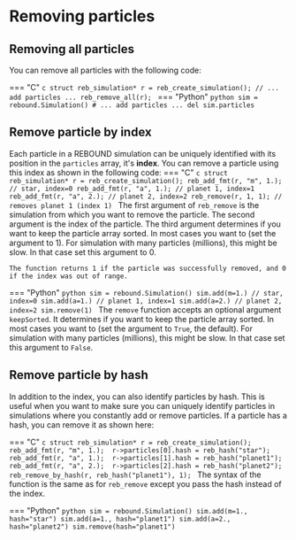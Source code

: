 # Removing particles

## Removing all particles

You can remove all particles with the following code:

=== "C"
    ```c
    struct reb_simulation* r = reb_create_simulation();
    // ... add particles ...
    reb_remove_all(r);
    ```
=== "Python"
    ```python
    sim = rebound.Simulation()
    # ... add particles ...
    del sim.particles
    ```
## Remove particle by index
Each particle in a REBOUND simulation can be uniquely identified with its position in the `particles` array, it's **index**.
You can remove a particle using this index as shown in the following code:
=== "C"
    ```c
    struct reb_simulation* r = reb_create_simulation();
    reb_add_fmt(r, "m", 1.); // star, index=0
    reb_add_fmt(r, "a", 1.); // planet 1, index=1
    reb_add_fmt(r, "a", 2.); // planet 2, index=2
    reb_remove(r, 1, 1); // removes planet 1 (index 1)
    ```
    The first argument of `reb_remove` is the simulation from which you want to remove the particle.
    The second argument is the index of the particle.
    The third argument determines if you want to keep the particle array sorted.
    In most cases you want to (set the argument to 1). 
    For simulation with many particles (millions), this might be slow. In that case set this argument to 0.

    The function returns 1 if the particle was successfully removed, and 0 if the index was out of range.

=== "Python"
    ```python
    sim = rebound.Simulation()
    sim.add(m=1.) // star, index=0
    sim.add(a=1.) // planet 1, index=1
    sim.add(a=2.) // planet 2, index=2
    sim.remove(1)
    ```
    The `remove` function accepts an optional argument `keepSorted`. 
    It determines if you want to keep the particle array sorted.
    In most cases you want to (set the argument to `True`, the default). 
    For simulation with many particles (millions), this might be slow. In that case set this argument to `False`.

## Remove particle by hash
In addition to the index, you can also identify particles by hash.
This is useful when you want to make sure you can uniquely identify particles in simulations where you constantly add or remove particles. 
If a particle has a hash, you can remove it as shown here:

=== "C"
    ```c
    struct reb_simulation* r = reb_create_simulation();
    reb_add_fmt(r, "m", 1.); 
    r->particles[0].hash = reb_hash("star");
    reb_add_fmt(r, "a", 1.); 
    r->particles[1].hash = reb_hash("planet1");
    reb_add_fmt(r, "a", 2.); 
    r->particles[2].hash = reb_hash("planet2");
    reb_remove_by_hash(r, reb_hash("planet1"), 1);
    ```
    The syntax of the function is the same as for `reb_remove` except you pass the hash instead of the index.

=== "Python"
    ```python
    sim = rebound.Simulation()
    sim.add(m=1., hash="star")
    sim.add(a=1., hash="planet1")
    sim.add(a=2., hash="planet2")
    sim.remove(hash="planet1")
    ```

